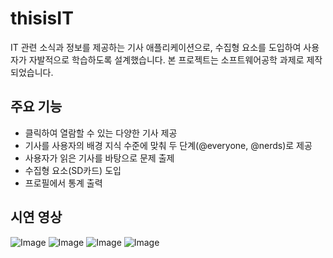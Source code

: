 # thisisIT

IT 관련 소식과 정보를 제공하는 기사 애플리케이션으로, 수집형 요소를 도입하여 사용자가 자발적으로 학습하도록 설계했습니다. 본 프로젝트는 소프트웨어공학 과제로 제작되었습니다.

## 주요 기능

- 클릭하여 열람할 수 있는 다양한 기사 제공
- 기사를 사용자의 배경 지식 수준에 맞춰 두 단계(@everyone, @nerds)로 제공
- 사용자가 읽은 기사를 바탕으로 문제 출제
- 수집형 요소(SD카드) 도입
- 프로필에서 통계 출력

## 시연 영상

![Image](https://github.com/user-attachments/assets/c16daab3-ba30-4968-8809-5802cb94ee71)
![Image](https://github.com/user-attachments/assets/fa6d9621-f57f-4d52-a44a-b6c69f2b3de1)
![Image](https://github.com/user-attachments/assets/7ee9980e-3910-4bf2-9ab5-6faea15dc6eb)
![Image](https://github.com/user-attachments/assets/3937b87a-2c1b-4da8-9147-6ffde3aefebc)
